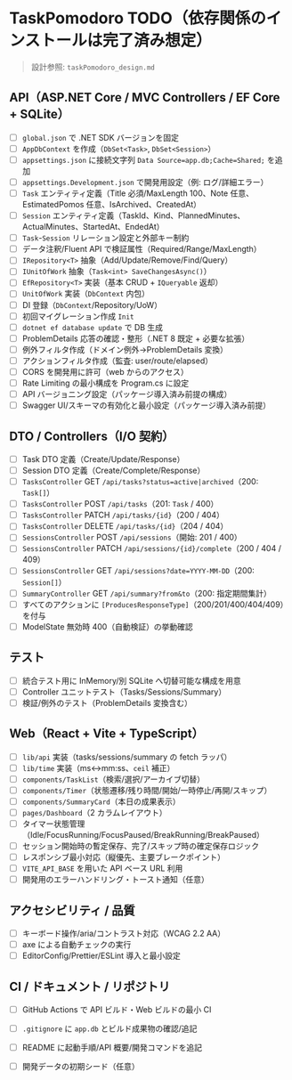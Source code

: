 # TaskPomodoro TODO（依存関係のインストールは完了済み想定）

> 設計参照: `taskPomodoro_design.md`

## API（ASP.NET Core / MVC Controllers / EF Core + SQLite）

- [ ] `global.json` で .NET SDK バージョンを固定
- [ ] `AppDbContext` を作成（`DbSet<Task>`, `DbSet<Session>`）
- [ ] `appsettings.json` に接続文字列 `Data Source=app.db;Cache=Shared;` を追加
- [ ] `appsettings.Development.json` で開発用設定（例: ログ/詳細エラー）
- [ ] `Task` エンティティ定義（Title 必須/MaxLength 100、Note 任意、EstimatedPomos 任意、IsArchived、CreatedAt）
- [ ] `Session` エンティティ定義（TaskId、Kind、PlannedMinutes、ActualMinutes、StartedAt、EndedAt）
- [ ] `Task`-`Session` リレーション設定と外部キー制約
- [ ] データ注釈/Fluent API で検証属性（Required/Range/MaxLength）
- [ ] `IRepository<T>` 抽象（Add/Update/Remove/Find/Query）
- [ ] `IUnitOfWork` 抽象（`Task<int> SaveChangesAsync()`）
- [ ] `EfRepository<T>` 実装（基本 CRUD + `IQueryable` 返却）
- [ ] `UnitOfWork` 実装（`DbContext` 内包）
- [ ] DI 登録（`DbContext`/Repository/UoW）
- [ ] 初回マイグレーション作成 `Init`
- [ ] `dotnet ef database update` で DB 生成
- [ ] ProblemDetails 応答の確認・整形（.NET 8 既定 + 必要な拡張）
- [ ] 例外フィルタ作成（ドメイン例外→ProblemDetails 変換）
- [ ] アクションフィルタ作成（監査: user/route/elapsed）
- [ ] CORS を開発用に許可（web からのアクセス）
- [ ] Rate Limiting の最小構成を Program.cs に設定
- [ ] API バージョニング設定（パッケージ導入済み前提の構成）
- [ ] Swagger UI/スキーマの有効化と最小設定（パッケージ導入済み前提）

## DTO / Controllers（I/O 契約）

- [ ] Task DTO 定義（Create/Update/Response）
- [ ] Session DTO 定義（Create/Complete/Response）
- [ ] `TasksController` GET `/api/tasks?status=active|archived`（200: `Task[]`）
- [ ] `TasksController` POST `/api/tasks`（201: `Task` / 400）
- [ ] `TasksController` PATCH `/api/tasks/{id}`（200 / 404）
- [ ] `TasksController` DELETE `/api/tasks/{id}`（204 / 404）
- [ ] `SessionsController` POST `/api/sessions`（開始: 201 / 400）
- [ ] `SessionsController` PATCH `/api/sessions/{id}/complete`（200 / 404 / 409）
- [ ] `SessionsController` GET `/api/sessions?date=YYYY-MM-DD`（200: `Session[]`）
- [ ] `SummaryController` GET `/api/summary?from&to`（200: 指定期間集計）
- [ ] すべてのアクションに `[ProducesResponseType]`（200/201/400/404/409）を付与
- [ ] ModelState 無効時 400（自動検証）の挙動確認

## テスト

- [ ] 統合テスト用に InMemory/別 SQLite へ切替可能な構成を用意
- [ ] Controller ユニットテスト（Tasks/Sessions/Summary）
- [ ] 検証/例外のテスト（ProblemDetails 変換含む）

## Web（React + Vite + TypeScript）

- [ ] `lib/api` 実装（tasks/sessions/summary の fetch ラッパ）
- [ ] `lib/time` 実装（ms↔mm:ss、`ceil` 補正）
- [ ] `components/TaskList`（検索/選択/アーカイブ切替）
- [ ] `components/Timer`（状態遷移/残り時間/開始/一時停止/再開/スキップ）
- [ ] `components/SummaryCard`（本日の成果表示）
- [ ] `pages/Dashboard`（2 カラムレイアウト）
- [ ] タイマー状態管理（Idle/FocusRunning/FocusPaused/BreakRunning/BreakPaused）
- [ ] セッション開始時の暫定保存、完了/スキップ時の確定保存ロジック
- [ ] レスポンシブ最小対応（縦優先、主要ブレークポイント）
- [ ] `VITE_API_BASE` を用いた API ベース URL 利用
- [ ] 開発用のエラーハンドリング・トースト通知（任意）

## アクセシビリティ / 品質

- [ ] キーボード操作/aria/コントラスト対応（WCAG 2.2 AA）
- [ ] axe による自動チェックの実行
- [ ] EditorConfig/Prettier/ESLint 導入と最小設定

## CI / ドキュメント / リポジトリ

- [ ] GitHub Actions で API ビルド・Web ビルドの最小 CI
- [ ] `.gitignore` に `app.db` とビルド成果物の確認/追記
- [ ] README に起動手順/API 概要/開発コマンドを追記
- [ ] 開発データの初期シード（任意）


